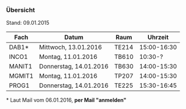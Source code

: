 ### Übersicht
Stand: 09.01.2015

Fach    | Datum                   | Raum    | Uhrzeit
---     | ---                     | ---     | ---
DAB1\*    | Mittwoch, 13.01.2016  | TE214   | 15:00-16:30
INCO1   | Montag, 11.01.2016      | TB610   | 10:30-?
MANIT1  | Donnerstag, 14.01.2016  | TB630   | 14:00-15:30
MGMIT1  | Montag, 11.01.2016      | TP207   | 14:00-15:30
PROG1   | Donnerstag, 14.01.2016  | TE225   | 15:30-16:45

\* Laut Mail vom 06.01.2016, **per Mail "anmelden"**
